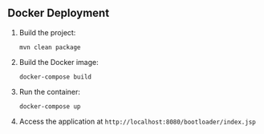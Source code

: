 ## Docker Deployment

1. Build the project:
   ```
   mvn clean package
   ```

2. Build the Docker image:
   ```
   docker-compose build
   ```

3. Run the container:
   ```
   docker-compose up
   ```

4. Access the application at `http://localhost:8080/bootloader/index.jsp`